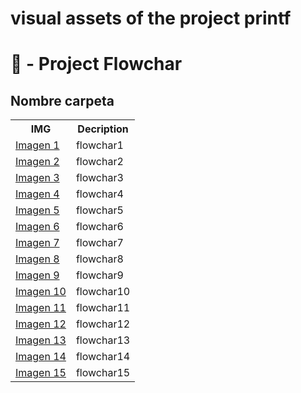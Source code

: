 # visual assets of the project printf

# 🎨 - Project Flowchar

<h2> Nombre carpeta </h2><table>
<tr>
<th>IMG</th>
<th>Decription</th>
</tr>
<tr>
<td> <a href="https://github.com/JuanDAC/printf/blob/main/img/Funcion%20-pov%20y%20demas.jpg">Imagen 1</a></td>
<td>flowchar1</td>
</tr>
<tr>
<td> <a href="https://github.com/JuanDAC/printf/blob/main/img/Funcion%20Calloc.jpg">Imagen 2</a></td>
<td>flowchar2</td>
</tr>
<tr>
<td> <a href="https://github.com/JuanDAC/printf/blob/main/img/Funcion%20Includes.jpg">Imagen 3</a></td>
<td>flowchar3</td>
</tr>
<tr>
<td> <a href="https://github.com/JuanDAC/printf/blob/main/img/Funcion%20Lengt%20y%20string%20concat.jpg">Imagen 4</a></td>
<td>flowchar4</td>
</tr>
<tr>
<td> <a href="https://github.com/JuanDAC/printf/blob/main/img/Funcion%20Print_rev.jpg">Imagen 5</a></td>
<td>flowchar5</td>
</tr>
<tr>
<td> <a href="https://github.com/JuanDAC/printf/blob/main/img/Funcion%20Root13.jpg">Imagen 6</a></td>
<td>flowchar6</td>
</tr>
</tr>
<tr>
<td> <a href="https://github.com/JuanDAC/printf/blob/main/img/Funcion%20Strcat.jpg">Imagen 7</a></td>
<td>flowchar7</td>
</tr>
<tr>
<td> <a href="https://github.com/JuanDAC/printf/blob/main/img/Funcion%20_abs.jpg">Imagen 8</a></td>
<td>flowchar8</td>
</tr>
<tr>
<td> <a href="https://github.com/JuanDAC/printf/blob/main/img/Funcion%20get_scale.jpg">Imagen 9</a></td>
<td>flowchar9</td>
</tr>
<tr>
<td> <a href="https://github.com/JuanDAC/printf/blob/main/img/Funcion%20is%20number.jpg">Imagen 10</a></td>
<td>flowchar10</td>
</tr>
<tr>
<td> <a href="https://github.com/JuanDAC/printf/blob/main/img/Funcion%20isalpha.jpg">Imagen 11</a></td>
<td>flowchar11</td>
</tr>
<tr>
<td> <a href="https://github.com/JuanDAC/printf/blob/main/img/Funcion%20lengt.jpg">Imagen 12</a></td>
<td>flowchar12</td>
</tr>
<tr>
<td> <a href="https://github.com/JuanDAC/printf/blob/main/img/Funcion%20stdup.jpg">Imagen 13</a></td>
<td>flowchar13</td>
</tr>
<tr>
<td> <a href="https://github.com/JuanDAC/printf/blob/main/img/Funcion%20str_concat.jpg">Imagen 14</a></td>
<td>flowchar14</td>
</tr>
<tr>
<td> <a href="https://github.com/JuanDAC/printf/blob/main/img/Funcion%20strlen_recursion.jpg">Imagen 15</a></td>
<td>flowchar15</td>
</tr>
</table>